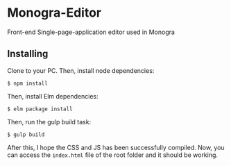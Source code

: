 # Monogra-Editor
Front-end Single-page-application editor used in Monogra

## Installing

Clone to your PC. Then, install node dependencies:

```
$ npm install
```

Then, install Elm dependencies:

```
$ elm package install
```

Then, run the gulp build task:

```
$ gulp build
```

After this, I hope the CSS and JS has been successfully compiled.
Now, you can access the `index.html` file of the root folder and it should be working.
